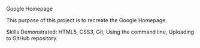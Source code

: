 
Google Homepage


This purpose of this project is to recreate the Google Homepage.  

Skills Demonstrated: HTML5, CSS3, Git, Using the command line, Uploading to GitHub repository. 
